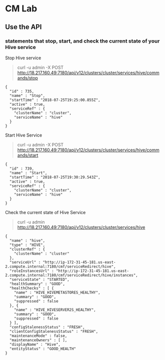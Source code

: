 # CM Lab
## Use the API

###  statements that stop, start, and check the current state of your Hive service

Stop Hive service
>  curl -u admin -X POST http://18.217.160.49:7180/api/v12/clusters/cluster/services/hive/commands/stop

```
{
  "id" : 735,
  "name" : "Stop",
  "startTime" : "2018-07-25T19:25:00.855Z",
  "active" : true,
  "serviceRef" : {
    "clusterName" : "cluster",
    "serviceName" : "hive"
  }
}
```

Start Hive Service
> curl -u admin -X POST http://18.217.160.49:7180/api/v12/clusters/cluster/services/hive/commands/start

```
{
  "id" : 739,
  "name" : "Start",
  "startTime" : "2018-07-25T19:30:29.543Z",
  "active" : true,
  "serviceRef" : {
    "clusterName" : "cluster",
    "serviceName" : "hive"
  }
}
```

Check the current state of Hive Service
> curl -u admin http://18.217.160.49:7180/api/v12/clusters/cluster/services/hive

```
{
  "name" : "hive",
  "type" : "HIVE",
  "clusterRef" : {
    "clusterName" : "cluster"
  },
  "serviceUrl" : "http://ip-172-31-45-181.us-east-2.compute.internal:7180/cmf/serviceRedirect/hive",
  "roleInstancesUrl" : "http://ip-172-31-45-181.us-east-2.compute.internal:7180/cmf/serviceRedirect/hive/instances",
  "serviceState" : "STARTED",
  "healthSummary" : "GOOD",
  "healthChecks" : [ {
    "name" : "HIVE_HIVEMETASTORES_HEALTHY",
    "summary" : "GOOD",
    "suppressed" : false
  }, {
    "name" : "HIVE_HIVESERVER2S_HEALTHY",
    "summary" : "GOOD",
    "suppressed" : false
  } ],
  "configStalenessStatus" : "FRESH",
  "clientConfigStalenessStatus" : "FRESH",
  "maintenanceMode" : false,
  "maintenanceOwners" : [ ],
  "displayName" : "Hive",
  "entityStatus" : "GOOD_HEALTH"
}
```